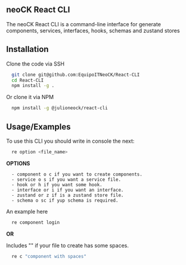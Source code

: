 ## neoCK React CLI

The neoCK React CLI is a command-line interface for generate components, services, interfaces, hooks, schemas and zustand stores

## Installation

Clone the code via SSH

```bash
  git clone git@github.com:EquipoITNeoCK/React-CLI
  cd React-CLI
  npm install -g .
```

Or clone it via NPM

```bash
  npm install -g @julioneock/react-cli
```

## Usage/Examples

To use this CLI you should write in console the next:

```bash
  re option <file_name>
```

<b>OPTIONS</b>

```
  - component o c if you want to create components.
  - service o s if you want a service file.
  - hook or h if you want some hook.
  - interface or i if you want an interface.
  - zustand or z if is a zustand store file.
  - schema o sc if yup schema is required.
```

An example here

```bash
  re component login
```

<b>OR</b>

Includes "" if your file to create has some spaces.

```bash
  re c "component with spaces"
```
